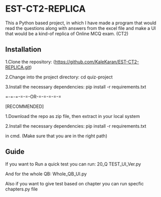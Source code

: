 # EST-CT2-REPLICA
This a Python based project, in which I have made a program that would read the questions along with answers from the excel file and make a UI that would be a kind-of replica of Online MCQ exam. (CT2)

## Installation
1.Clone the repository: (https://github.com/KaleKaran/EST-CT2-REPLICA.git)  

2.Change into the project directory: cd quiz-project  

3.Install the necessary dependencies: pip install -r requirements.txt  

=-=-=-=-=-OR-=-=-=-=-=

[RECOMMENDED]      

1.Download the repo as zip file, then extract in your local system

2.Install the necessary dependencies: pip install -r requirements.txt

  in cmd. (Make sure that you are in the right path)

## Guide
If you want to Run a quick test you can run: 20_Q TEST_UI_Ver.py  

And for the whole QB: Whole_QB_UI.py  

Also if you want to give test based on chapter you can run specfic chapters.py file
